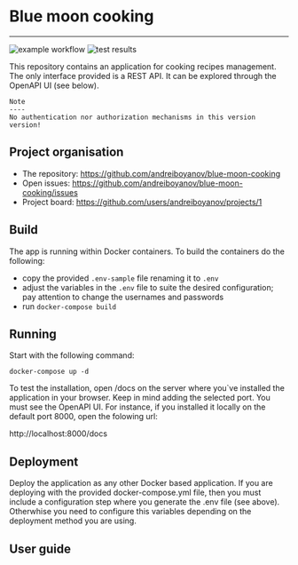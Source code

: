 # Blue moon cooking
-------------------

![example workflow](https://github.com/andreiboyanov/blue-moon-cooking/actions/workflows/python-app.yml/badge.svg)
![test results](https://gist.githubusercontent.com/andreiboyanov/e4998217decaff96c097bf27b31417bf/raw/0a5a820dc7d9b011209de625ab34d16af934ec56/badge.svg)


This repository contains an application for cooking recipes management. The only interface provided is a REST API. It can be explored through the OpenAPI UI (see below).


```
Note
----
No authentication nor authorization mechanisms in this version version!
```

## Project organisation

- The repository: https://github.com/andreiboyanov/blue-moon-cooking
- Open issues: https://github.com/andreiboyanov/blue-moon-cooking/issues
- Project board: https://github.com/users/andreiboyanov/projects/1

## Build

The app is running within Docker containers. To build the containers do the following:
- copy the provided `.env-sample` file renaming it to `.env`
- adjust the variables in the `.env` file to suite the desired configuration; pay attention to change the usernames and passwords
- run `docker-compose build`

## Running

Start with the following command:
```shell
docker-compose up -d
```

To test the installation, open /docs on the server where you`ve installed the application in your browser. Keep in mind adding the selected port. You must see the OpenAPI UI.
For instance, if you installed it locally on the default port 8000, open the folowing url:

http://localhost:8000/docs

## Deployment

Deploy the application as any other Docker based application. 
If you are deploying with the provided docker-compose.yml file, then you must include a configuration step where you generate the .env file (see above). Otherwhise you need to configure this variables depending on the deployment method you are using. 

## User guide
